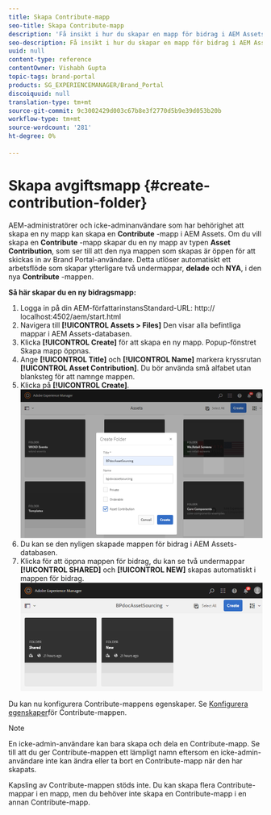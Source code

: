 ```yaml
---
title: Skapa Contribute-mapp
seo-title: Skapa Contribute-mapp
description: 'Få insikt i hur du skapar en mapp för bidrag i AEM Assets. '
seo-description: Få insikt i hur du skapar en mapp för bidrag i AEM Assets.
uuid: null
content-type: reference
contentOwner: Vishabh Gupta
topic-tags: brand-portal
products: SG_EXPERIENCEMANAGER/Brand_Portal
discoiquuid: null
translation-type: tm+mt
source-git-commit: 9c3002429d003c67b8e3f2770d5b9e39d053b20b
workflow-type: tm+mt
source-wordcount: '281'
ht-degree: 0%

---
```



# Skapa avgiftsmapp {#create-contribution-folder}

AEM-administratörer och icke-adminanvändare som har behörighet att skapa en ny mapp kan skapa en **Contribute** -mapp i AEM Assets.
Om du vill skapa en **Contribute** -mapp skapar du en ny mapp av typen **Asset Contribution**, som ser till att den nya mappen som skapas är öppen för att skickas in av Brand Portal-användare.  Detta utlöser automatiskt ett arbetsflöde som skapar ytterligare två undermappar, **delade** och **NYA**, i den nya **Contribute** -mappen.

**Så här skapar du en ny bidragsmapp:**
1. Logga in på din AEM-författarinstansStandard-URL: http:// localhost:4502/aem/start.html
1. Navigera till **[!UICONTROL Assets > Files]** Den visar alla befintliga mappar i AEM Assets-databasen.
1. Klicka **[!UICONTROL Create]** för att skapa en ny mapp. Popup-fönstret Skapa mapp öppnas.
1. Ange **[!UICONTROL Title]** och **[!UICONTROL Name]** markera kryssrutan **[!UICONTROL Asset Contribution]**.
Du bör använda små alfabet utan blanksteg för att namnge mappen.
1. Klicka på **[!UICONTROL Create]**.
   ![](assets/create-contribution-folder.png)
1. Du kan se den nyligen skapade mappen för bidrag i AEM Assets-databasen.
1. Klicka för att öppna mappen för bidrag, du kan se två undermappar **[!UICONTROL SHARED]** och **[!UICONTROL NEW]** skapas automatiskt i mappen för bidrag.\
   ![](assets/contribution-folder.png)

Du kan nu konfigurera Contribute-mappens egenskaper. Se [Konfigurera egenskaper](brand-portal-configure-contribution-folder-properties.md)för Contribute-mappen.

>[!NOTE]
>
>En icke-admin-användare kan bara skapa och dela en Contribute-mapp. Se till att du ger Contribute-mappen ett lämpligt namn eftersom en icke-admin-användare inte kan ändra eller ta bort en Contribute-mapp när den har skapats.
>
>Kapsling av Contribute-mappen stöds inte. Du kan skapa flera Contribute-mappar i en mapp, men du behöver inte skapa en Contribute-mapp i en annan Contribute-mapp.

